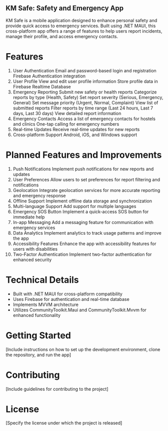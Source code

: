 ## KM Safe: Safety and Emergency App
KM Safe is a mobile application designed to enhance personal safety and provide quick access to emergency services. Built using .NET MAUI, this cross-platform app offers a range of features to help users report incidents, manage their profile, and access emergency contacts.

# Features
1. User Authentication
Email and password-based login and registration
Firebase Authentication integration
2. User Profile
View and edit user profile information
Store profile data in Firebase Realtime Database
3. Emergency Reporting
Submit new safety or health reports
Categorize reports by type (Health, Safety)
Set report severity (Serious, Emergency, General)
Set message priority (Urgent, Normal, Complaint)
View list of submitted reports
Filter reports by time range (Last 24 hours, Last 7 days, Last 30 days)
View detailed report information
4. Emergency Contacts
Access a list of emergency contacts for hostels and clinics
One-tap calling for emergency numbers
5. Real-time Updates
Receive real-time updates for new reports
6. Cross-platform Support
Android, iOS, and Windows support
# Planned Features and Improvements
1. Push Notifications
Implement push notifications for new reports and updates
2. User Preferences
Allow users to set preferences for report filtering and notifications
3. Geolocation
Integrate geolocation services for more accurate reporting and emergency response
4. Offline Support
Implement offline data storage and synchronization
5. Multi-language Support
Add support for multiple languages
6. Emergency SOS Button
Implement a quick-access SOS button for immediate help
7. In-app Messaging
Add a messaging feature for communication with emergency services
8. Data Analytics
Implement analytics to track usage patterns and improve the app
9. Accessibility Features
Enhance the app with accessibility features for users with disabilities
10. Two-Factor Authentication
Implement two-factor authentication for enhanced security
# Technical Details
- Built with .NET MAUI for cross-platform compatibility
- Uses Firebase for authentication and real-time database
- Implements MVVM architecture
- Utilizes CommunityToolkit.Maui and CommunityToolkit.Mvvm for enhanced functionality
# Getting Started
[Include instructions on how to set up the development environment, clone the repository, and run the app]

# Contributing
[Include guidelines for contributing to the project]

# License
[Specify the license under which the project is released]